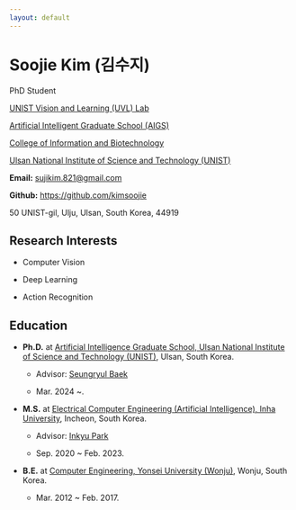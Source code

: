 ```yaml
---
layout: default
---
```


# Soojie Kim (김수지)

PhD Student


[UNIST Vision and Learning (UVL) Lab](https://vision.unist.ac.kr)

[Artificial Intelligent Graduate School (AIGS)](https://aigs.unist.ac.kr/web/index.php)

[College of Information and Biotechnology](https://ib.unist.ac.kr)

[Ulsan National Institute of Science and Technology (UNIST)](https://www.unist.ac.kr)


**Email:** sujikim.821@gmail.com

**Github:** https://github.com/kimsoojie

50 UNIST-gil, Ulju, Ulsan, South Korea, 44919

## Research Interests
* Computer Vision

* Deep Learning

* Action Recognition

## Education
* **Ph.D.** at [Artificial Intelligence Graduate School, Ulsan National Institute of Science and Technology (UNIST)](https://aigs.unist.ac.kr/web/index.php), Ulsan, South Korea.

    - Advisor: [Seungryul Baek](https://sites.google.com/site/bsrvision00/)

    - Mar. 2024 ~.


* **M.S.** at [Electrical Computer Engineering (Artificial Intelligence), Inha University](https://inhaece.co.kr), Incheon, South Korea.

    - Advisor: [Inkyu Park](https://sites.google.com/view/vcl-lab/)

    - Sep. 2020 ~ Feb. 2023.


* **B.E.** at [Computer Engineering, Yonsei University (Wonju)](https://www.yonsei.ac.kr/wj), Wonju, South Korea.

    - Mar. 2012 ~ Feb. 2017.
